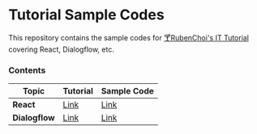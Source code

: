 # Tutorial Sample Codes

This repository contains the sample codes for [🍸RubenChoi's IT Tutorial](https://rubenchoi.tistory.com) covering React, Dialogflow, etc.

### Contents


Topic           | Tutorial        | Sample Code
--------------- | --------------- | ---------------
**React** | [Link](https://rubenchoi.tistory.com) | [Link](/react)
**Dialogflow** | [Link](https://rubenchoi.tistory.com/33) | [Link](/dialogflow)

